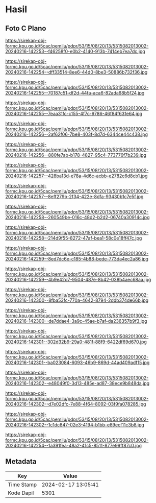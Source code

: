 # Hasil

## Foto C Plano

https://sirekap-obj-formc.kpu.go.id/5cac/pemilu/pdpr/53/15/08/20/13/5315082013002-20240216-142253--f46258f0-e0b2-4140-913b-7414eb7ea7dc.jpg

https://sirekap-obj-formc.kpu.go.id/5cac/pemilu/pdpr/53/15/08/20/13/5315082013002-20240216-142254--dff33514-8ee6-44d0-8be3-50886b732f36.jpg

https://sirekap-obj-formc.kpu.go.id/5cac/pemilu/pdpr/53/15/08/20/13/5315082013002-20240216-142255--70187c51-df2d-44fa-aca6-82ada68b5f24.jpg

https://sirekap-obj-formc.kpu.go.id/5cac/pemilu/pdpr/53/15/08/20/13/5315082013002-20240216-142255--7eaa31fc-c155-4f7c-9786-46f84f631e64.jpg

https://sirekap-obj-formc.kpu.go.id/5cac/pemilu/pdpr/53/15/08/20/13/5315082013002-20240216-142256--2af62f06-7be8-403f-8d7d-6344ce44c438.jpg

https://sirekap-obj-formc.kpu.go.id/5cac/pemilu/pdpr/53/15/08/20/13/5315082013002-20240216-142256--880fe7ab-b178-4827-95c4-773776f7b239.jpg

https://sirekap-obj-formc.kpu.go.id/5cac/pemilu/pdpr/53/15/08/20/13/5315082013002-20240216-142257--428ba13d-e78a-4d6c-acbb-e2782c6d8cb1.jpg

https://sirekap-obj-formc.kpu.go.id/5cac/pemilu/pdpr/53/15/08/20/13/5315082013002-20240216-142257--8eff279b-2f34-422e-8dfa-93430b1c7e5f.jpg

https://sirekap-obj-formc.kpu.go.id/5cac/pemilu/pdpr/53/15/08/20/13/5315082013002-20240216-142258--260549be-016c-48d2-b2d2-06740a30914c.jpg

https://sirekap-obj-formc.kpu.go.id/5cac/pemilu/pdpr/53/15/08/20/13/5315082013002-20240216-142258--214d9f55-8272-47af-bea1-58c0e18ff47c.jpg

https://sirekap-obj-formc.kpu.go.id/5cac/pemilu/pdpr/53/15/08/20/13/5315082013002-20240216-142259--8ed7dc6e-c185-4b88-bede-773da4ec2a86.jpg

https://sirekap-obj-formc.kpu.go.id/5cac/pemilu/pdpr/53/15/08/20/13/5315082013002-20240216-142259--4b9e42d7-9504-487e-8b42-038b4aec68aa.jpg

https://sirekap-obj-formc.kpu.go.id/5cac/pemilu/pdpr/53/15/08/20/13/5315082013002-20240216-142300--8fba53fc-770a-4642-8794-2ddb374de66b.jpg

https://sirekap-obj-formc.kpu.go.id/5cac/pemilu/pdpr/53/15/08/20/13/5315082013002-20240216-142300--de7ddae4-3a9c-45ae-b7af-da236357b9f3.jpg

https://sirekap-obj-formc.kpu.go.id/5cac/pemilu/pdpr/53/15/08/20/13/5315082013002-20240216-142301--302d32b9-29a0-481f-88f9-6422df69d670.jpg

https://sirekap-obj-formc.kpu.go.id/5cac/pemilu/pdpr/53/15/08/20/13/5315082013002-20240216-142301--ba023084-6093-46b9-869d-44ad409adf15.jpg

https://sirekap-obj-formc.kpu.go.id/5cac/pemilu/pdpr/53/15/08/20/13/5315082013002-20240216-142302--e48049f0-3d13-485e-ad87-38ece9b848da.jpg

https://sirekap-obj-formc.kpu.go.id/5cac/pemilu/pdpr/53/15/08/20/13/5315082013002-20240216-142302--d7e02dfc-7e88-4f64-8092-03f9fa078285.jpg

https://sirekap-obj-formc.kpu.go.id/5cac/pemilu/pdpr/53/15/08/20/13/5315082013002-20240216-142302--1c1dc847-02e3-4194-b1bb-e89ecf11c3b8.jpg

https://sirekap-obj-formc.kpu.go.id/5cac/pemilu/pdpr/53/15/08/20/13/5315082013002-20240216-142254--1a391fea-48a2-41c5-8511-877e99ff87c0.jpg


## Metadata

| Key        | Value               |
| ---------- | ------------------- |
| Time Stamp | 2024-02-17 13:05:41 |
| Kode Dapil | 5301                |




